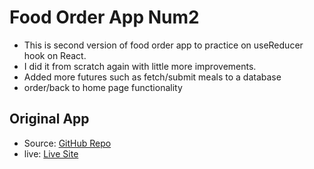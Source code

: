 # Food Order App Num2
 - This is second version of food order app to practice on useReducer hook on React.
 - I did it from scratch again with little more improvements.
 - Added more futures such as fetch/submit meals to a database
 - order/back to home page functionality
 ## Original App
 - Source: [GitHub Repo](https://github.com/RedouaneAjgagal/food-order-app-num2)
 - live: [Live Site](https://willowy-horse-3a751a.netlify.app/)